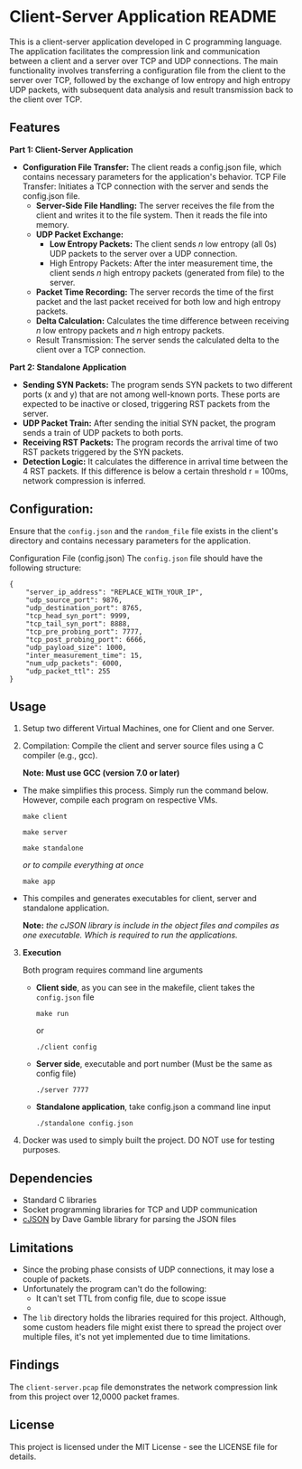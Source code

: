 # Client-Server Application README
This is a client-server application developed in C programming language. The application facilitates the compression link and communication between a client and a server over TCP and UDP connections. The main functionality involves transferring a configuration file from the client to the server over TCP, followed by the exchange of low entropy and high entropy UDP packets, with subsequent data analysis and result transmission back to the client over TCP.

## Features
**Part 1: Client-Server Application**
- **Configuration File Transfer:** The client reads a config.json file, which contains necessary parameters for the application's behavior.
	TCP File Transfer: Initiates a TCP connection with the server and sends the config.json file.
	- **Server-Side File Handling:** The server receives the file from the client and writes it to the file system. Then it reads the file into memory.
	- **UDP Packet Exchange:**
		- **Low Entropy Packets:** The client sends *n* low entropy (all 0s) UDP packets to the server over a UDP connection.
		- High Entropy Packets: After the inter measurement time, the client sends *n* high entropy packets (generated from file) to the server.
	- **Packet Time Recording:** The server records the time of the first packet and the last packet received for both low and high entropy packets.
	- **Delta Calculation:** Calculates the time difference between receiving *n* low entropy packets and *n* high entropy packets.
	- Result Transmission: The server sends the calculated delta to the client over a TCP connection.

**Part 2: Standalone Application**
- **Sending SYN Packets:** The program sends SYN packets to two different ports (x and y) that are not among well-known ports. These ports are expected to be inactive or closed, triggering RST packets from the server.
- **UDP Packet Train:** After sending the initial SYN packet, the program sends a train of UDP packets to both ports.
- **Receiving RST Packets:** The program records the arrival time of two RST packets triggered by the SYN packets.
- **Detection Logic:** It calculates the difference in arrival time between the 4 RST packets. If this difference is below a certain threshold r = 100ms, network compression is inferred.

## Configuration:
Ensure that the `config.json` and the `random_file` file exists in the client's directory and contains necessary parameters for the application.

Configuration File (config.json)
The `config.json` file should have the following structure:

```
{
    "server_ip_address": "REPLACE_WITH_YOUR_IP",
    "udp_source_port": 9876,
    "udp_destination_port": 8765,
    "tcp_head_syn_port": 9999,
    "tcp_tail_syn_port": 8888,
    "tcp_pre_probing_port": 7777,
    "tcp_post_probing_port": 6666,
    "udp_payload_size": 1000,
    "inter_measurement_time": 15,
    "num_udp_packets": 6000,
    "udp_packet_ttl": 255
}
```

## Usage
1. Setup two different Virtual Machines, one for Client and one Server.
2. Compilation: Compile the client and server source files using a C compiler (e.g., gcc).
	
	**Note: Must use GCC (version 7.0 or later)**

- The make simplifies this process. Simply run the command below. However, compile each program on respective VMs.
	```
	make client
	```
	```
	make server
	```
	```
	make standalone
	```
	*or to compile everything at once*
	```
	make app
	```
- This compiles and generates executables for client, server and standalone application. 

	**Note:** *the cJSON library is include in the object files and compiles as one executable. Which is required to run the applications.*

3. **Execution** 

	Both program requires command line arguments

	- **Client side**, as you can see in the makefile, client takes the `config.json` file
		```
		make run
		```
		or
		```
		./client config
		```

	- **Server side**, executable and port number (Must be the same as config file)
		```
		./server 7777
		```
	- **Standalone application**, take config.json a command line input
		```
		./standalone config.json
		```
4. Docker was used to simply built the project. DO NOT use for testing purposes.

## Dependencies
- Standard C libraries
- Socket programming libraries for TCP and UDP communication
- [cJSON](https://github.com/DaveGamble/cJSON) by Dave Gamble library for parsing the JSON files

## Limitations
- Since the probing phase consists of UDP connections, it may lose a couple of packets.
- Unfortunately the program can't do the following:
	- It can't set TTL from config file, due to scope issue
	- 
- The `lib` directory holds the libraries required for this project. Although, some custom headers file might exist there to spread the project over multiple files, it's not yet implemented due to time limitations.

## Findings 
The `client-server.pcap` file demonstrates the network compression link from this project over 12,0000 packet frames.

## License
This project is licensed under the MIT License - see the LICENSE file for details.
